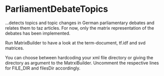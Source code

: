 # ParliamentDebateTopics
...detects topics and topic changes in German parliamentary debates and relates them to taz articles.
For now, only the matrix representation of the debates has been implemented.

Run MatrixBuilder to have a look at the term-document, tf.idf and svd matrices.

You can choose between hardcoding your xml file directory or giving the directory as argument to the MatrxiBuilder. Uncomment the respective lines for FILE_DIR and filesDir accordingly.

